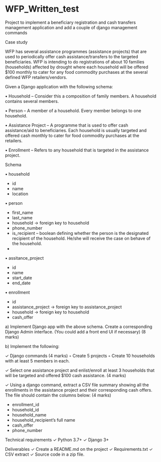 # WFP_Written_test
Project to implement a beneficiary registration and cash transfers management application and add a couple of django management commands

Case study

WFP has several assistance programmes (assistance projects) that are used to periodically offer cash assistance/transfers to the targeted beneficiaries. WFP is
intending to do registrations of about 10 families (households) affected by drought where each household will be offered $100 monthly to cater for any food commodity purchases at the several defined WFP retailers/vendors.

Given a Django application with the following schema:

• Household – Consider this a composition of family members. A household
contains several members.

• Person – A member of a household. Every member belongs to one
household.

• Assistance Project – A programme that is used to offer cash assistance/aid to beneficiaries. Each household is usually targeted and offered cash monthly to cater for food commodity purchases at the retailers.

• Enrollment – Refers to any household that is targeted in the assistance project.

Schema

• household
- id
- name
- location

• person
- first_name
- last_name
- household → foreign key to household
- phone_number
- is_recipient – boolean defining whether the person is the designated recipient of the household. He/she will receive the case on behave of the household.
- 
• assitance_project
- id
- name
- start_date
- end_date

• enrollment
- id
- assistance_project → foreign key to assistance_project
- household → foreign key to household
- cash_offer

a) Implement Django app with the above schema. Create a corresponding Django Admin interface. (You could add a front end UI if necessary) (8 marks)

b) Implement the following:

✓ Django commands (4 marks)
◦ Create 5 projects
◦ Create 10 households with at least 5 members in each.

✓ Select one assistance project and enlist/enroll at least 3 households that will be targeted and offered $100 cash assistance. (4 marks)

✓ Using a django command, extract a CSV file summary showing all the enrollments in the assistance project and their corresponding cash offers. The file should contain the columns below: (4 marks)
- enrollment_id
- household_id
- household_name
- household_recipient’s full name
- cash_offer
- phone_number

Technical requirements
✓ Python 3.7+
✓ Django 3+

Deliverables
✓ Create a README.md on the project
✓ Requirements.txt
✓ CSV extract
✓ Source code in a zip file.


